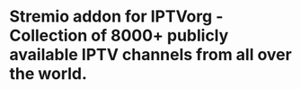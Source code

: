 # Stremio addon for IPTVorg - Collection of 8000+ publicly available IPTV channels from all over the world.

